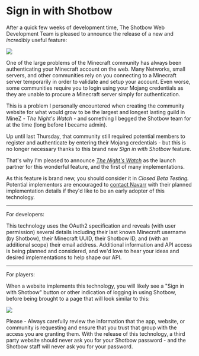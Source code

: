 # Sign in with Shotbow

After a quick few weeks of development time, The Shotbow Web Development Team is pleased to announce the release of a new and *incredibly* useful feature:
 
![](https://i.imgur.com/PWkVPLt.png)
 
One of the large problems of the Minecraft community has always been authenticating your Minecraft account on the web. Many Networks, small servers, and other communities rely on you connecting to a Minecraft server temporarily in order to validate and setup your account. Even worse, some communities require you to login using your Mojang credentials as they are unable to procure a Minecraft server simply for authentication.
 
This is a problem I personally encountered when creating the community website for what would grow to be the largest and longest lasting guild in MineZ - *The Night's Watch* - and something I begged the Shotbow team for at the time (long before I became admin).
 
Up until last Thursday, that community still required potential members to register and authenticate by entering their Mojang credentials - but this is no longer necessary thanks to this brand new *Sign in with Shotbow* feature.
 
That's why I'm pleased to announce *[The Night's Watch](https://minez-nightswatch.com/)* as the launch partner for this wonderful feature, and the first of many implementations.
 
As this feature is brand new, you should consider it in *Closed Beta Testing.* Potential implementors are encouraged to [contact Navarr](http://shotbow.net/forum/conversations/add?to=Navarr) with their planned implementation details if they'd like to be an early adopter of this technology.
 
-----
 
For developers:
 
This technology uses the OAuth2 specification and reveals (with user permission) several details including their last known Minecraft username (by Shotbow), their Minecraft UUID, their Shotbow ID, and (with an additional scope) their email address. Additional information and API access is being planned and considered, and we'd love to hear your ideas and desired implementations to help shape our API.
 
-----
 
For players:
 
When a website implements this technology, you will likely see a "Sign in with Shotbow" button or other indication of logging in using Shotbow, before being brought to a page that will look similar to this:
 
![](https://i.imgur.com/CkqSaOW.png)
 
Please - Always carefully review the information that the app, website, or community is requesting and ensure that you trust that group with the access you are granting them. With the release of this technology, a third party website should never ask you for your Shotbow password - and the Shotbow staff will never ask you for your password.
